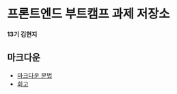 # 프론트엔드 부트캠프 과제 저장소

**13기 김현지**

## 마크다운

- [마크다운 문법](./src/md/markdown.md)
- [회고](./src/md/retrospect.md)